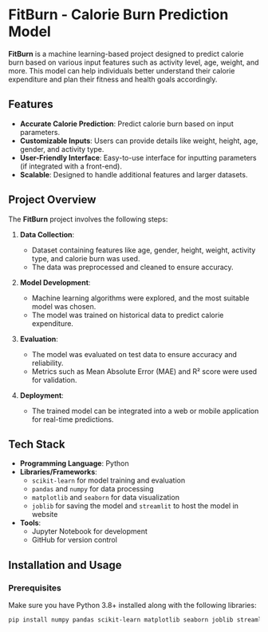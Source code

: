 # FitBurn - Calorie Burn Prediction Model

**FitBurn** is a machine learning-based project designed to predict calorie burn based on various input features such as activity level, age, weight, and more. This model can help individuals better understand their calorie expenditure and plan their fitness and health goals accordingly.

## Features

- **Accurate Calorie Prediction**: Predict calorie burn based on input parameters.
- **Customizable Inputs**: Users can provide details like weight, height, age, gender, and activity type.
- **User-Friendly Interface**: Easy-to-use interface for inputting parameters (if integrated with a front-end).
- **Scalable**: Designed to handle additional features and larger datasets.

## Project Overview

The **FitBurn** project involves the following steps:

1. **Data Collection**: 
   - Dataset containing features like age, gender, height, weight, activity type, and calorie burn was used.
   - The data was preprocessed and cleaned to ensure accuracy.

2. **Model Development**:
   - Machine learning algorithms were explored, and the most suitable model was chosen.
   - The model was trained on historical data to predict calorie expenditure.

3. **Evaluation**:
   - The model was evaluated on test data to ensure accuracy and reliability.
   - Metrics such as Mean Absolute Error (MAE) and R² score were used for validation.

4. **Deployment**:
   - The trained model can be integrated into a web or mobile application for real-time predictions.

## Tech Stack

- **Programming Language**: Python
- **Libraries/Frameworks**:
  - `scikit-learn` for model training and evaluation
  - `pandas` and `numpy` for data processing
  - `matplotlib` and `seaborn` for data visualization
  - `joblib` for saving the model and `streamlit` to host the model in website
- **Tools**:
  - Jupyter Notebook for development
  - GitHub for version control

## Installation and Usage

### Prerequisites

Make sure you have Python 3.8+ installed along with the following libraries:

```bash
pip install numpy pandas scikit-learn matplotlib seaborn joblib streamlit

